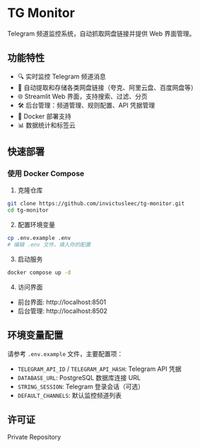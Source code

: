 # TG Monitor

Telegram 频道监控系统，自动抓取网盘链接并提供 Web 界面管理。

## 功能特性

- 🔍 实时监控 Telegram 频道消息
- 💾 自动提取和存储各类网盘链接（夸克、阿里云盘、百度网盘等）
- 🌐 Streamlit Web 界面，支持搜索、过滤、分页
- 🛠️ 后台管理：频道管理、规则配置、API 凭据管理
- 🐋 Docker 部署支持
- 📊 数据统计和标签云

## 快速部署

### 使用 Docker Compose

1. 克隆仓库
```bash
git clone https://github.com/invictusleec/tg-monitor.git
cd tg-monitor
```

2. 配置环境变量
```bash
cp .env.example .env
# 编辑 .env 文件，填入你的配置
```

3. 启动服务
```bash
docker compose up -d
```

4. 访问界面
- 前台界面: http://localhost:8501
- 后台管理: http://localhost:8502

## 环境变量配置

请参考 `.env.example` 文件，主要配置项：

- `TELEGRAM_API_ID` / `TELEGRAM_API_HASH`: Telegram API 凭据
- `DATABASE_URL`: PostgreSQL 数据库连接 URL
- `STRING_SESSION`: Telegram 登录会话（可选）
- `DEFAULT_CHANNELS`: 默认监控频道列表

## 许可证

Private Repository